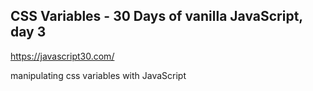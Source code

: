 ## CSS Variables - 30 Days of vanilla JavaScript, day 3
https://javascript30.com/

manipulating css variables with JavaScript
